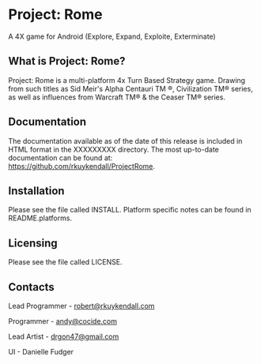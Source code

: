 Project: Rome
=============

A 4X game for Android (Explore, Expand, Exploite, Exterminate)



  What is Project: Rome?
  ---------------------

  Project: Rome is a multi-platform 4x Turn Based Strategy game. 
  Drawing from such titles as Sid Meir's Alpha Centauri TM ®, Civilization TM® series, as 
  well as influences from Warcraft TM® & the Ceaser TM® series. 
  
  Documentation
  -------------

  The documentation available as of the date of this release is
  included in HTML format in the XXXXXXXXX directory.  The most
  up-to-date documentation can be found at:
  https://github.com/rkuykendall/ProjectRome.
  
  Installation
  ------------

  Please see the file called INSTALL.  Platform specific notes can be
  found in README.platforms.

  Licensing
  ---------

  Please see the file called LICENSE.
  
  Contacts
  --------
  
  Lead Programmer - robert@rkuykendall.com
  
  Programmer - andy@cocide.com
  
  Lead Artist - drgon47@gmail.com
  
  UI - Danielle Fudger
  

